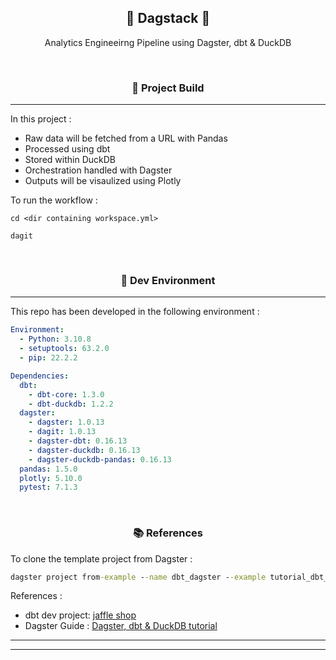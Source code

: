 <h2 align="center"><b> 🧮 Dagstack 🧮 </b></h2>

<p align="center">
Analytics Engineeirng Pipeline using Dagster, dbt & DuckDB
</p><br>

<h3 align="center"><b> 🧱 Project Build </b></h3>

---

In this project :

- Raw data will be fetched from a URL with Pandas
- Processed using dbt
- Stored within DuckDB
- Orchestration handled with Dagster
- Outputs will be visaulized using Plotly

To run the workflow :

````cli
cd <dir containing workspace.yml>

dagit
````

<br><h3 align="center"><b> 🌿 Dev Environment </b></h3>

---

This repo has been developed in the following environment :

````yaml
Environment:
  - Python: 3.10.8
  - setuptools: 63.2.0
  - pip: 22.2.2

Dependencies:
  dbt: 
    - dbt-core: 1.3.0
    - dbt-duckdb: 1.2.2
  dagster: 
    - dagster: 1.0.13
    - dagit: 1.0.13
    - dagster-dbt: 0.16.13
    - dagster-duckdb: 0.16.13
    - dagster-duckdb-pandas: 0.16.13
  pandas: 1.5.0
  plotly: 5.10.0
  pytest: 7.1.3 
````

<br><h3 align="center"><b> 📚 References </b></h3>

To clone the template project from Dagster :

````cmd
dagster project from-example --name dbt_dagster --example tutorial_dbt_dagster 
````

References :

- dbt dev project: [jaffle shop](https://github.com/dbt-labs/jaffle_shop)
- Dagster Guide : [Dagster, dbt & DuckDB tutorial](https://docs.dagster.io/integrations/dbt/using-dbt-with-dagster)

---
---
